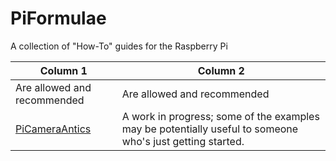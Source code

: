 # PiFormulae
A collection of "How-To" guides for the Raspberry Pi

Column 1 | Column 2 
-------- | -------- 
Are allowed and recommended | Are allowed and recommended
[PiCameraAntics](https://github.com/seamusdemora/PiFormulae/blob/master/PiCameraAntics.md) | A work in progress; some of the examples may be potentially useful to someone who's just getting started.  
